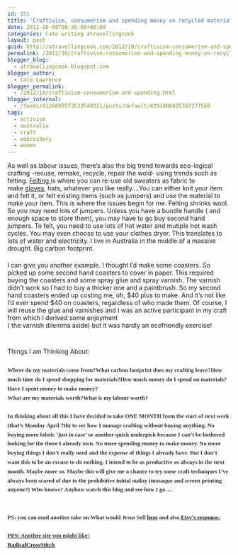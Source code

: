 ```yaml
---
id: 151
title: 'Craftivism, consumerism and spending money on recycled materials&#8230;'
date: 2012-10-08T08:36:00+00:00
categories: Cate writing atravellingcook
layout: post
guid: http://atravellingcook.com/2012/10/craftivism-consumerism-and-spending-money-on-recycled-materials.html
permalink: /2012/10/craftivism-consumerism-and-spending-money-on-recycled-materials.html
blogger_blog:
  - atravellingcook.blogspot.com
blogger_author:
  - Cate Lawrence
blogger_permalink:
  - /2012/10/craftivism-consumerism-and-spending.html
blogger_internal:
  - /feeds/4126609572633548921/posts/default/6291006635387277569
tags:
  - activism
  - australia
  - craft
  - embroidery
  - women
---
```

As well as labour issues, there&#8217;s also the big trend towards eco-logical crafting -recuse, remake, recycle, repair the wold- using trends such as felting.&nbsp;<a href="http://www.instructables.com/id/SYZ18SEF22FIBI4/" >Felting&nbsp;</a>is where you can re-use old sweaters as fabric to make&nbsp;<a href="http://www.gayeabandon.com/bodyparts.html" >gloves</a>, hats, whatever you like really&#8230;.You can either knit your item and felt it, or felt existing items (such as jumpers) and use the material to make your item. This is where the issues begin for me. Felting shrinks wool. So you may need lots of jumpers. Unless you have a bundle handle ( and enough space to store them), you may have to go buy second hand jumpers. To felt, you need to use lots of hot water and mutiple hot wash cycles. You may even choose to use your clothes dryer. This translates to lots of water and electricity. I live in Australia in the middle of a massive drought. Big carbon footprint.  
<br style="background-color: white; color: #333333; font-family: Georgia, serif; font-size: 13px; line-height: 20.799999237060547px;" />I can give you another example. I thought I&#8217;d make some coasters. So picked up some second hand coasters to cover in paper. This required buying the coasters and some spray glue and spray varnish. The varnish didn&#8217;t work so I had to buy a thicker one and a paintbrush. So my second hand coasters ended up costing me, oh, $40 plus to make. And it&#8217;s not like I&#8217;d ever spend $40 on coasters, regardless of who made them. Of course, I will reuse the glue and varnishes and I was an active participant in my craft from which I derived some enjoyment  
( the varnish dilemma aside) but it was hardly an ecofriendly exercise!  
<br style="background-color: white; color: #333333; font-family: Georgia, serif; font-size: 13px; line-height: 20.799999237060547px;" /><br style="background-color: white; color: #333333; font-family: Georgia, serif; font-size: 13px; line-height: 20.799999237060547px;" />Things I am Thinking About:<span style="background-color: white; color: #333333; font-family: 'lucida grande'; font-size: 13px; line-height: 20.799999237060547px;">  
<br style="background-color: white; color: #333333; font-family: Georgia, serif; font-size: 13px; line-height: 20.799999237060547px;" /><span style="background-color: white; color: #333333; font-family: Georgia, serif; font-size: 13px; font-weight: bold; line-height: 20.799999237060547px;">Where do my materials come from?<span style="background-color: white; color: #333333; font-family: Georgia, serif; font-size: 13px; font-weight: bold; line-height: 20.799999237060547px;">What carbon footprint does my crafting leave?<span style="background-color: white; color: #333333; font-family: Georgia, serif; font-size: 13px; font-weight: bold; line-height: 20.799999237060547px;">How much time do I spend shopping for materials?<span style="background-color: white; color: #333333; font-family: Georgia, serif; font-size: 13px; font-weight: bold; line-height: 20.799999237060547px;">How much money do I spend on materials?<span style="background-color: white; color: #333333; font-family: Georgia, serif; font-size: 13px; font-weight: bold; line-height: 20.799999237060547px;">Have I spent money to make money?&nbsp;<span style="background-color: white; color: #333333; font-family: Georgia, serif; font-size: 13px; font-weight: bold; line-height: 20.799999237060547px;"><br /><span style="background-color: white; color: #333333; font-family: Georgia, serif; font-size: 13px; font-weight: bold; line-height: 20.799999237060547px;">What are my materials worth?<span style="background-color: white; color: #333333; font-family: Georgia, serif; font-size: 13px; font-weight: bold; line-height: 20.799999237060547px;">What is my labour worth?  
<span style="background-color: white; color: #333333; font-family: Georgia, serif; font-size: 13px; font-weight: bold; line-height: 20.799999237060547px;"><br />In thinking about all this I have decided to take ONE MONTH from the start of next week (that&#8217;s Monday April 7th) to see how I manage crafting without buying anything. No buying more fabric &#8216;just in case&#8217; or another quick underpick because I can&#8217;t be bothered looking for the three I already own. No more spending money to make money. No more buying things I don&#8217;t really need and the expense of things I already have. But I don&#8217;t want this to be an excuse to do nothing. I intend to be as productive as always in the next month. Maybe more so. Maybe this will give me a chance to try some craft techniques I&#8217;ve always been scared of due to the prohibitive initial outlay (mosaque and screen printing anyone?) Who knows? Anyhow watch this blog and see how I go&#8230;.  
<br style="background-color: white; color: #333333; font-family: Georgia, serif; font-size: 13px; line-height: 20.799999237060547px;" /><br style="background-color: white; color: #333333; font-family: Georgia, serif; font-size: 13px; line-height: 20.799999237060547px;" />PS: you can read another take on What would Jesus Sell&nbsp;<a href="http://www.fourgoodcorners.com/buying-handmade-is-still-buying/" >here</a>&nbsp;and also<span style="background-color: white; color: #333333; font-family: Georgia, serif; font-size: 13px; line-height: 20.799999237060547px; text-decoration: underline;">&nbsp;<a href="http://www.etsy.com/storque/section/craftivism/article/crafting-consumerism-cooptation-materializing-a-utopian-idea/1134/comments/#comment" >Etsy&#8217;s response.</a>  
<br style="background-color: white; color: #333333; font-family: Georgia, serif; font-size: 13px; line-height: 20.799999237060547px;" />PPS: Another site you might like:  
<a href="http://radicalcrossstitch.com/" >RadicalCrossStitch</a>
